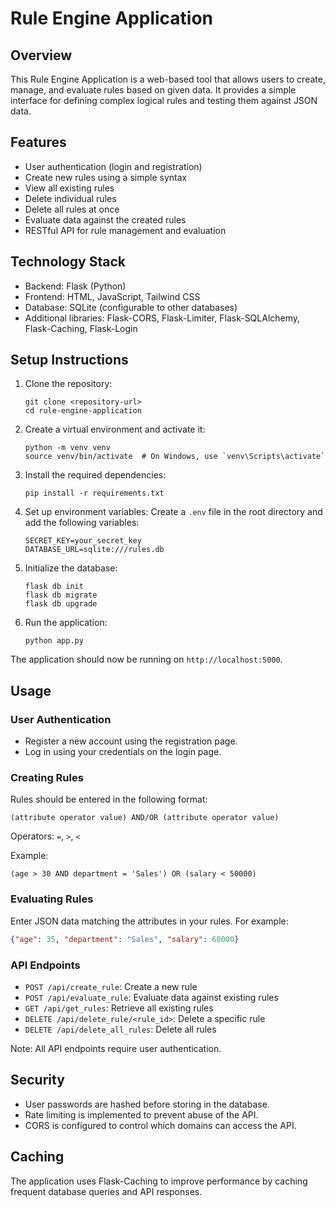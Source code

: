 # Rule Engine Application

## Overview

This Rule Engine Application is a web-based tool that allows users to create, manage, and evaluate rules based on given data. It provides a simple interface for defining complex logical rules and testing them against JSON data.

## Features

- User authentication (login and registration)
- Create new rules using a simple syntax
- View all existing rules
- Delete individual rules
- Delete all rules at once
- Evaluate data against the created rules
- RESTful API for rule management and evaluation

## Technology Stack

- Backend: Flask (Python)
- Frontend: HTML, JavaScript, Tailwind CSS
- Database: SQLite (configurable to other databases)
- Additional libraries: Flask-CORS, Flask-Limiter, Flask-SQLAlchemy, Flask-Caching, Flask-Login

## Setup Instructions

1. Clone the repository:
   ```
   git clone <repository-url>
   cd rule-engine-application
   ```

2. Create a virtual environment and activate it:
   ```
   python -m venv venv
   source venv/bin/activate  # On Windows, use `venv\Scripts\activate`
   ```

3. Install the required dependencies:
   ```
   pip install -r requirements.txt
   ```

4. Set up environment variables:
   Create a `.env` file in the root directory and add the following variables:
   ```
   SECRET_KEY=your_secret_key
   DATABASE_URL=sqlite:///rules.db
   ```

5. Initialize the database:
   ```
   flask db init
   flask db migrate
   flask db upgrade
   ```

6. Run the application:
   ```
   python app.py
   ```

The application should now be running on `http://localhost:5000`.

## Usage

### User Authentication

- Register a new account using the registration page.
- Log in using your credentials on the login page.

### Creating Rules

Rules should be entered in the following format:
```
(attribute operator value) AND/OR (attribute operator value)
```

Operators: `=`, `>`, `<`

Example:
```
(age > 30 AND department = 'Sales') OR (salary < 50000)
```

### Evaluating Rules

Enter JSON data matching the attributes in your rules. For example:
```json
{"age": 35, "department": "Sales", "salary": 60000}
```

### API Endpoints

- `POST /api/create_rule`: Create a new rule
- `POST /api/evaluate_rule`: Evaluate data against existing rules
- `GET /api/get_rules`: Retrieve all existing rules
- `DELETE /api/delete_rule/<rule_id>`: Delete a specific rule
- `DELETE /api/delete_all_rules`: Delete all rules

Note: All API endpoints require user authentication.

## Security

- User passwords are hashed before storing in the database.
- Rate limiting is implemented to prevent abuse of the API.
- CORS is configured to control which domains can access the API.

## Caching

The application uses Flask-Caching to improve performance by caching frequent database queries and API responses.


